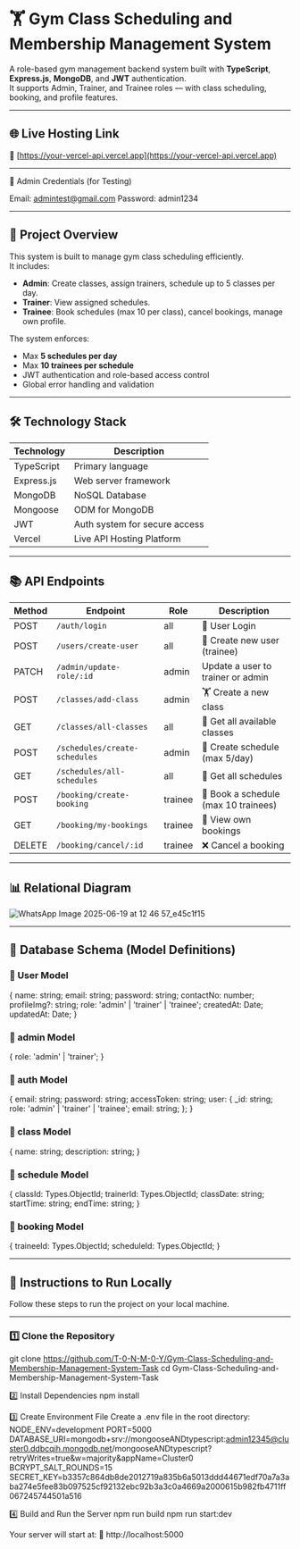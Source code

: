 # 🏋️ Gym Class Scheduling and Membership Management System

A role-based gym management backend system built with **TypeScript**, **Express.js**, **MongoDB**, and **JWT** authentication.  
It supports Admin, Trainer, and Trainee roles — with class scheduling, booking, and profile features.

---

## 🌐 Live Hosting Link

🔗 [https://your-vercel-api.vercel.app](https://your-vercel-api.vercel.app)  

---
🔐 Admin Credentials (for Testing)

Email: admintest@gmail.com
Password: admin1234

---

## 🧾 Project Overview

This system is built to manage gym class scheduling efficiently.  
It includes:

- **Admin**: Create classes, assign trainers, schedule up to 5 classes per day.
- **Trainer**: View assigned schedules.
- **Trainee**: Book schedules (max 10 per class), cancel bookings, manage own profile.

The system enforces:
- Max **5 schedules per day**
- Max **10 trainees per schedule**
- JWT authentication and role-based access control
- Global error handling and validation

---

## 🛠 Technology Stack

| Technology     | Description                         |
|----------------|-------------------------------------|
| TypeScript     | Primary language                    |
| Express.js     | Web server framework                |
| MongoDB        | NoSQL Database                      |
| Mongoose       | ODM for MongoDB                     |
| JWT            | Auth system for secure access       |
| Vercel         | Live API Hosting Platform           |

---
## 📚 API Endpoints

| Method | Endpoint                            | Role     | Description                             |
|--------|-------------------------------------|----------|-----------------------------------------|
| POST   | `/auth/login`                       | all      | 🔐 User Login                           |
| POST   | `/users/create-user`                | all      | 👤 Create new user (trainee)            |
| PATCH  | `/admin/update-role/:id`            | admin    | Update a user to trainer or admin       |
| POST   | `/classes/add-class`                | admin    | 🏋️ Create a new class                   |
| GET    | `/classes/all-classes`              | all      | 📖 Get all available classes            |
| POST   | `/schedules/create-schedules`       | admin    | 📅 Create schedule (max 5/day)          |
| GET    | `/schedules/all-schedules`          | all      | 📆 Get all schedules                    |
| POST   | `/booking/create-booking`           | trainee  | 📝 Book a schedule (max 10 trainees)    |
| GET    | `/booking/my-bookings`              | trainee  | 👀 View own bookings                    |
| DELETE | `/booking/cancel/:id`               | trainee  | ❌ Cancel a booking                     |

---
## 📊 Relational Diagram
![WhatsApp Image 2025-06-19 at 12 46 57_e45c1f15](https://github.com/user-attachments/assets/758aa71d-274d-4f55-8fc8-4e183cf70bc4)

---
## 🧬 Database Schema (Model Definitions)

### 👤 User Model
{
    name: string;
    email: string;
    password: string;
    contactNo: number;
    profileImg?: string;
    role: 'admin' | 'trainer' | 'trainee';
    createdAt: Date;
    updatedAt: Date;
}

### 👤 admin Model
{
role: 'admin' | 'trainer';
}

### 👤 auth Model
{
  email: string;
  password: string;
  accessToken: string;
  user: {
    _id: string;
    role: 'admin' | 'trainer' | 'trainee';
    email: string;
  };
}

### 👤 class Model
{
  name: string;
  description: string;
}

### 👤 schedule Model
{
    classId: Types.ObjectId;
    trainerId: Types.ObjectId;
    classDate: string;
    startTime: string;
    endTime: string;
}

### 👤 booking Model
{
  traineeId: Types.ObjectId;
  scheduleId: Types.ObjectId;
}

---
## 🧪 Instructions to Run Locally

Follow these steps to run the project on your local machine.

---
### 1️⃣ Clone the Repository

git clone https://github.com/T-0-N-M-0-Y/Gym-Class-Scheduling-and-Membership-Management-System-Task
cd Gym-Class-Scheduling-and-Membership-Management-System-Task

2️⃣ Install Dependencies
npm install

3️⃣ Create Environment File
Create a .env file in the root directory:
NODE_ENV=development
PORT=5000
DATABASE_URI=mongodb+srv://mongooseANDtypescript:admin12345@cluster0.ddbcqih.mongodb.net/mongooseANDtypescript?retryWrites=true&w=majority&appName=Cluster0
BCRYPT_SALT_ROUNDS=15
SECRET_KEY=b3357c864db8de2012719a835b6a5013ddd44671edf70a7a3aba274e5fee83b097525cf92132ebc92b3a3c0a4669a2000615b982fb4711ff067245744501a516

4️⃣ Build and Run the Server
npm run build
npm run start:dev

Your server will start at:
📍 http://localhost:5000
